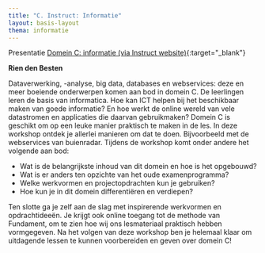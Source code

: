 ```yaml
---
title: "C. Instruct: Informatie"
layout: basis-layout
thema: informatie
---
```


Presentatie [Domein C: informatie (via Instruct website)](https://www.3iblog.nl/files/IenI2018%20Sessie%20domein%20C.pdf){:target="_blank"}

**Rien den Besten**

Dataverwerking, -analyse, big data, databases en webservices:
deze en meer boeiende onderwerpen komen aan bod in domein C.
De leerlingen leren de basis van informatica.
Hoe kan ICT helpen bij het beschikbaar maken van goede informatie?
En hoe werkt de online wereld van vele datastromen en applicaties die daarvan gebruikmaken?
Domein C is geschikt om op een leuke manier praktisch te maken in de les.
In deze workshop ontdek je allerlei manieren om dat te doen.
Bijvoorbeeld met de webservices van buienradar.
Tijdens de workshop komt onder andere het volgende aan bod:

* Wat is de belangrijkste inhoud van dit domein en hoe is het opgebouwd?
* Wat is er anders ten opzichte van het oude examenprogramma?
* Welke werkvormen en projectopdrachten kun je gebruiken?
* Hoe kun je in dit domein differentiëren en verdiepen?

Ten slotte ga je zelf aan de slag met inspirerende werkvormen en opdrachtideeën.
Je krijgt ook online toegang tot de methode van Fundament,
om te zien hoe wij ons lesmateriaal praktisch hebben vormgegeven.
Na het volgen van deze workshop ben je helemaal klaar om uitdagende lessen te kunnen voorbereiden en geven over domein C!

